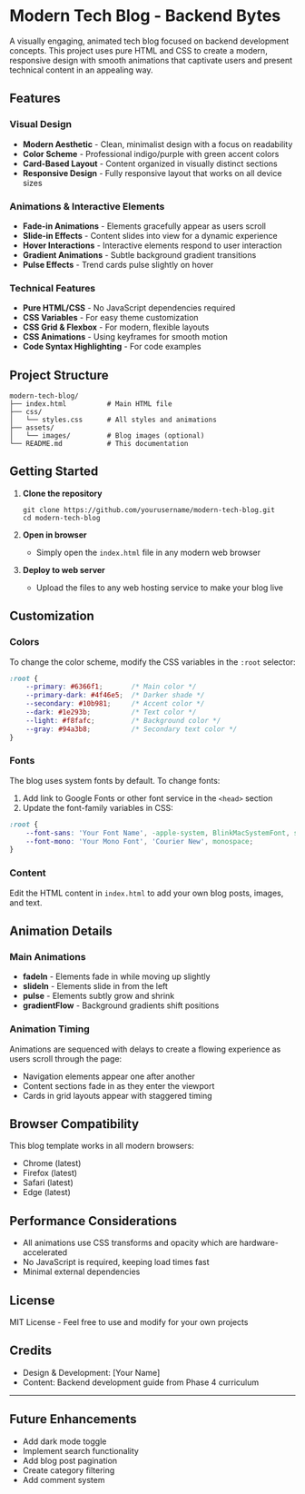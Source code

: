 # Modern Tech Blog - Backend Bytes

A visually engaging, animated tech blog focused on backend development concepts. This project uses pure HTML and CSS to create a modern, responsive design with smooth animations that captivate users and present technical content in an appealing way.

## Features

### Visual Design
- **Modern Aesthetic** - Clean, minimalist design with a focus on readability
- **Color Scheme** - Professional indigo/purple with green accent colors
- **Card-Based Layout** - Content organized in visually distinct sections
- **Responsive Design** - Fully responsive layout that works on all device sizes

### Animations & Interactive Elements
- **Fade-in Animations** - Elements gracefully appear as users scroll
- **Slide-in Effects** - Content slides into view for a dynamic experience
- **Hover Interactions** - Interactive elements respond to user interaction
- **Gradient Animations** - Subtle background gradient transitions
- **Pulse Effects** - Trend cards pulse slightly on hover

### Technical Features
- **Pure HTML/CSS** - No JavaScript dependencies required
- **CSS Variables** - For easy theme customization
- **CSS Grid & Flexbox** - For modern, flexible layouts
- **CSS Animations** - Using keyframes for smooth motion
- **Code Syntax Highlighting** - For code examples

## Project Structure

```
modern-tech-blog/
├── index.html          # Main HTML file
├── css/
│   └── styles.css      # All styles and animations
├── assets/            
│   └── images/         # Blog images (optional)
└── README.md           # This documentation
```

## Getting Started

1. **Clone the repository**
   ```
   git clone https://github.com/yourusername/modern-tech-blog.git
   cd modern-tech-blog
   ```

2. **Open in browser**
   - Simply open the `index.html` file in any modern web browser

3. **Deploy to web server**
   - Upload the files to any web hosting service to make your blog live

## Customization

### Colors
To change the color scheme, modify the CSS variables in the `:root` selector:

```css
:root {
    --primary: #6366f1;       /* Main color */
    --primary-dark: #4f46e5;  /* Darker shade */
    --secondary: #10b981;     /* Accent color */
    --dark: #1e293b;          /* Text color */
    --light: #f8fafc;         /* Background color */
    --gray: #94a3b8;          /* Secondary text color */
}
```

### Fonts
The blog uses system fonts by default. To change fonts:

1. Add link to Google Fonts or other font service in the `<head>` section
2. Update the font-family variables in CSS:

```css
:root {
    --font-sans: 'Your Font Name', -apple-system, BlinkMacSystemFont, sans-serif;
    --font-mono: 'Your Mono Font', 'Courier New', monospace;
}
```

### Content
Edit the HTML content in `index.html` to add your own blog posts, images, and text.

## Animation Details

### Main Animations
- **fadeIn** - Elements fade in while moving up slightly
- **slideIn** - Elements slide in from the left
- **pulse** - Elements subtly grow and shrink
- **gradientFlow** - Background gradients shift positions

### Animation Timing
Animations are sequenced with delays to create a flowing experience as users scroll through the page:
- Navigation elements appear one after another
- Content sections fade in as they enter the viewport
- Cards in grid layouts appear with staggered timing

## Browser Compatibility

This blog template works in all modern browsers:
- Chrome (latest)
- Firefox (latest)
- Safari (latest)
- Edge (latest)

## Performance Considerations

- All animations use CSS transforms and opacity which are hardware-accelerated
- No JavaScript is required, keeping load times fast
- Minimal external dependencies

## License

MIT License - Feel free to use and modify for your own projects

## Credits

- Design & Development: [Your Name]
- Content: Backend development guide from Phase 4 curriculum

---

## Future Enhancements

- Add dark mode toggle
- Implement search functionality
- Add blog post pagination
- Create category filtering
- Add comment system